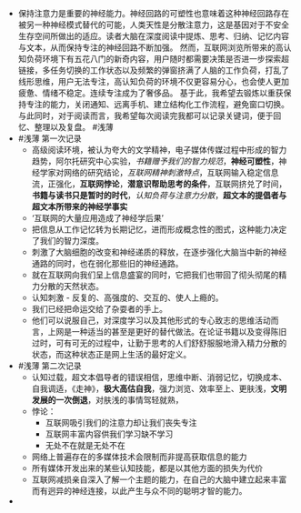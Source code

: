 - 保持注意力是重要的神经能力。神经回路的可塑性也意味着这种神经回路存在被另一种神经模式替代的可能，人类天性是分散注意力，这是基因对于不安全生存空间所做出的适应。读者大脑在深度阅读中提炼、思考、归纳、记忆内容与文本，从而保持专注的神经回路不断加强。 然而，互联网浏览所带来的高认知负荷环境下有五花八门的新奇内容，用户随时都需要决策是否进一步探索超链接，多任务切换的工作状态以及频繁的弹窗挤满了人脑的工作负荷，打乱了线形思维，用户无法专注，高认知负荷的环境不仅更容易分心，也会使人更加疲惫、情绪不稳定。连续专注成为了奢侈品。
  基于此，我希望去锻炼以重获保持专注的能力，关闭通知、远离手机、建立结构化工作流程，避免窗口切换。
  与此同时，对于阅读而言，我希望每次阅读完我都可以记录关键词，便于回忆、整理以及复盘。
  #浅薄
- #浅薄 第一次记录
	- 高级阅读环境，被认为夸大的文学精神，电子媒体传媒过程中形成的智力趋势，阿尔托研究中心实验，*书籍赠予我们的智力规范*，**神经可塑性**，神经学家对网络的研究结论，*互联网精神刺激特点*，互联网输入稳定信息流，正强化，**互联网悖论**，**潜意识帮助思考的条件**，互联网挤兑了时间，**书籍与读书只是暂时的时代**，*认知负荷与注意力分散*，**超文本的提倡者与超文本所带来的神经学事实**
	- ‘互联网的大量应用造成了神经学后果’
	- 把信息从工作记忆转为长期记忆，进而形成概念性的图式，这种能力决定了我们的智力深度。
	- 刺激了大脑细胞的改变和神经递质的释放，在逐步强化大脑当中新的神经通路的同时，也在弱化那些旧的神经通路。
	- 就在互联网向我们呈上信息盛宴的同时，它把我们也带回了彻头彻尾的精力分散的天然状态。
	- 认知刺激 - 反复的、高强度的、交互的、使人上瘾的。
	- 我们已经把命运交给了杂耍者的手上。
	- 他们可以说服自己，对深度学习以及其他形式的专心致志的思维活动而言，上网是一种适当的甚至是更好的替代做法。在论证书籍以及变得陈旧过时，可有可无的过程中，让勤于思考的人们舒舒服服地滑入精力分散的状态，而这种状态正是网上生活的最好定义。
- #浅薄 第二次记录
	- 认知过载，超文本倡导者的错误相信，思维中断、消弱记忆，切换成本、自我调适，《走神》，**极大高估自我**，强力浏览、效率至上、更肤浅，**文明发展的一次倒退**，对肤浅的事情驾轻就熟，
	- 悖论：
		- 互联网吸引我们的注意力却让我们丧失专注
		- 互联网丰富内容供我们学习缺不学习
		- 无处不在就是无处不在
	- 网络上普遍存在的多媒体技术会限制而非提高获取信息的能力
	- 所有媒体开发出来的某些认知技能，都是以其他方面的损失为代价
	- 互联网减损亲自深入了解一个主题的能力，在自己的大脑中建立起来丰富而有迥异的神经连接，以此产生与众不同的聪明才智的能力。
-